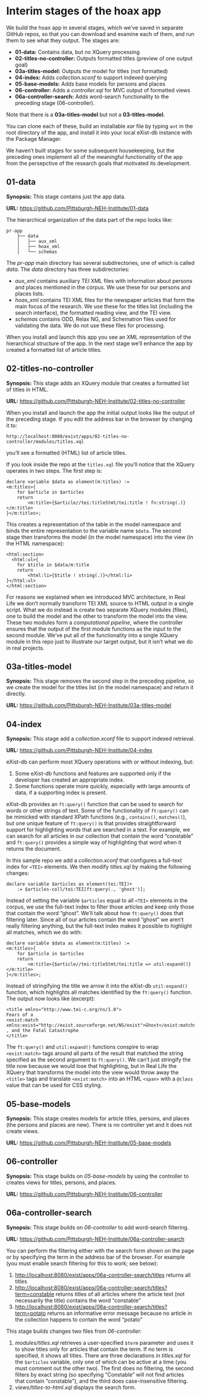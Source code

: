 # Interim stages of the hoax app

We build the hoax app in several stages, which we’ve saved in separate GitHub repos, so that you can download and examine each of them, and run them to see what they output. The stages are:

* **01-data:** Contains data, but no XQuery processing
* **02-titles-no-controller:** Outputs formatted titles (preview of one output goal)
* **03a-titles-model:** Outputs the model for titles (not formatted)
* **04-index:** Adds *collection.xconf* to support indexed querying
* **05-base-models:** Adds base models for persons and places
* **06-controller:** Adds a *controller.xql* for MVC output of formatted views
* **06a-controller-search:** Adds word-search functionality to the preceding stage (06-controller).

Note that there is a **03a-titles-model** but not a **03-titles-model**.

You can clone each of these, build an installable *xar* file by typing `ant` in the root directory of the app, and install it into your local eXist-db instance with the Package Manager.

We haven’t built stages for some subsequent housekeeping, but the preceding ones implement all of the meaningful functionality of the app from the persepctive of the research goals that motivated its development.

## 01-data

**Synopsis:** This stage contains just the app data. 

**URL:** <https://github.com/Pittsburgh-NEH-Institute/01-data>

The hierarchical organization of the data part of the repo looks like:

```
pr-app
    ├── data
    │   ├── aux_xml
    │   ├── hoax_xml
    │   └── schemas
```

The *pr-app* main directory has several subdirectories, one of which is called *data*. The *data* directory has three subdirectories:

* *aux_xml* contains auxiliary TEI XML files with information about persons and places mentioned in the corpus. We use these for our persons and places lists.
* *hoax_xml* contains TEI XML files for the newspaper articles that form the main focus of the research. We use these for the titles list (including the search interface), the formatted reading view, and the TEI view.
* *schemas* contains ODD, Relax NG, and Schematron files used for validating the data. We do not use these files for processing. 

When you install and launch this app you see an XML representation of the hierarchical structure of the app. In the next stage we’ll enhance the app by created a formatted list of article titles.

## 02-titles-no-controller

**Synopsis:** This stage adds an XQuery module that creates a formatted list of titles in HTML. 

**URL:** <https://github.com/Pittsburgh-NEH-Institute/02-titles-no-controller>

When you install and launch the app the initial output looks like the output of the preceding stage. If you edit the address bar in the browser by changing it to:

```
http://localhost:8080/exist/apps/02-titles-no-controller/modules/titles.xql
```

you’ll see a formatted (HTML) list of article titles.

If you look inside the repo at the `titles.xql` file you’ll notice that the XQuery operates in two steps. The first step is:

```xquery
declare variable $data as element(m:titles) :=
<m:titles>{
    for $article in $articles
    return
        <m:title>{$article//tei:titleStmt/tei:title ! fn:string(.)}</m:title>
}</m:titles>;
```

This creates a representation of the table in the model namespace and binds the entire representation to the variable name `$data`. The second stage then transforms the model (in the model namespace) into the view (in the HTML namespace):

```xquery
<html:section>
  <html:ul>{
    for $title in $data/m:title
    return
        <html:li>{$title ! string(.)}</html:li>
}</html:ul>
</html:section>
```

For reasons we explained when we introduced MVC architecture, in Real Life we don’t normally transform TEI XML source to HTML output in a single script. What we do instead is create two separate XQuery modules (files), one to build the model and the other to transform the model into the view. These two modules form a *computational pipeline*, where the controller ensures that the output of the first module functions as the input to the second module. We’ve put all of the functionality into a single XQuery module in this repo just to illustrate our target output, but it isn’t what we do in real projects.

## 03a-titles-model

**Synopsis:** This stage removes the second step in the preceding pipeline, so we create the model for the titles list (in the model namespace) and return it directly. 

**URL:** <https://github.com/Pittsburgh-NEH-Institute/03a-titles-model>

## 04-index

**Synopsis:** This stage add a *collection.xconf* file to support indexed retrieval. 

**URL:** <https://github.com/Pittsburgh-NEH-Institute/04-index>

eXist-db can perform most XQuery operations with or without indexing, but:

1. Some eXist-db functions and features are supported only if the developer has created an appropriate index.
2. Some functions operate more quickly, especially with large amounts of data, if a supporting index is present.

eXist-db provides an `ft:query()` function that can be used to search for words or other strings of text. Some of the functionality of `ft:query()` can be mimicked with standard XPath functions (e.g., `contains()`, `matches()`), but one unique feature of `ft:query()` is that provides straightforward support for highlighting words that are searched in a text. For example, we can search for all articles in our collection that contain the word “constable” and `ft:query()` provides a simple way of highlighting that word when it returns the document.

In this sample repo we add a *collection.xconf* that configures a full-text index for `<TEI>` elements. We then modify *titles.xql* by making the following changes:

```
declare variable $articles as element(tei:TEI)+ 
    := $articles-coll/tei:TEI[ft:query(., 'ghost')];
```

Instead of setting the variable `$articles` equal to all `<TEI>` elements in the corpus, we use the full-text index to filter those articles and keep only those that contain the word “ghost”. We’ll talk about how `ft:query()` does that filtering later. Since all of our articles contain the word “ghost” we aren’t really filtering anything, but the full-text index makes it possible to highlight all matches, which we do with:

```
declare variable $data as element(m:titles) :=
<m:titles>{
    for $article in $articles 
    return
        <m:title>{$article//tei:titleStmt/tei:title => util:expand()}</m:title>
}</m:titles>;
```

Instead of stringifying the title we arrow it into the eXist-db `util:expand()` function, which highlights all matches identified by the `ft:query()` function. The output now looks like (excerpt):

```
<title xmlns="http://www.tei-c.org/ns/1.0">
Fears of a
<exist:match xmlns:exist="http://exist.sourceforge.net/NS/exist">Ghost</exist:match>
, and the Fatal Catastrophe
</title>
```

The `ft:query()` and `util:expand()` functions conspire to wrap `<exist:match>` tags around all parts of the result that matched the string specified as the second argument to `ft:query()`. We can’t just stringify the title now because we would lose that highlighting, but in Real Life the XQuery that transforms the model into the view would throw away the `<title>` tags and translate `<exist:match>` into an HTML `<span>` with a `@class` value that can be used for CSS styling. 

## 05-base-models

**Synopsis:** This stage creates models for article titles, persons,
and places (the persons and places are new). There is no controller yet and it does not create views.

**URL:** <https://github.com/Pittsburgh-NEH-Institute/05-base-models>

## 06-controller

**Synopsis:** This stage builds on *05-base-models* by using the controller to creates views for titles, persons, and places.

**URL:** <https://github.com/Pittsburgh-NEH-Institute/06-controller>

## 06a-controller-search

**Synopsis:** This stage builds on *06-controller* to add word-search filtering. 

**URL:** <https://github.com/Pittsburgh-NEH-Institute/06a-controller-search>

You can perform the filtering either with the search form shown on the page or by specifying the term in the address bar of the browser. For example (you must enable search filtering for this to work; see below):

1. <http://localhost:8080/exist/apps/06a-controller-search/titles> returns all titles
2. <http://localhost:8080/exist/apps/06a-controller-search/titles?term=constable> returns titles of all articles where the article text (not necessarily the title) contains the word “constable”
3. <http://localhost:8080/exist/apps/06a-controller-search/titles?term=potato> returns an informative error message because no article in the collection happens to contain the word “potato”

This stage builds changes two files from *06-controller*:

1. *modules/titles.xql* retrieves a user-specified `$term` parameter and uses it to show titles only for articles that contain the term. If no term is specified, it shows all titles. There are three declarations in *titles.xql* for the `$articles` variable, only one of which can be active at a time (you must comment out the other two). The first does no filtering, the second filters by exact string (so specifying “Constable” will not find articles that contain “constable”), and the third does case-insensitive filtering.
2. *views/titles-to-html.xql* displays the search form.

